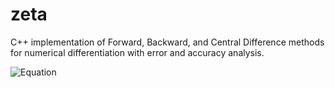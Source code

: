 # zeta
C++ implementation of Forward, Backward, and Central Difference methods for numerical differentiation with error and accuracy analysis.

![Equation](https://latex.codecogs.com/png.latex?E=mc^2)
